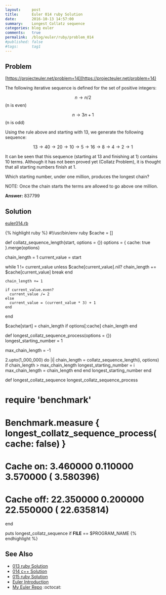 ```yaml
---
layout:     post
title:      Euler 014 ruby Solution
date:       2016-10-13 14:57:00
summary:    Longest Collatz sequence
categories: blog euler
comments:   true
permalink:  /blog/euler/ruby/problem_014
#published: false
#tags:      tag1
---
```


## Problem

[https://projecteuler.net/problem=14](https://projecteuler.net/problem=14)

The following iterative sequence is defined for the set of positive integers:

$$n → n/2 $$ (n is even)

$$n → 3n + 1 $$ (n is odd)

Using the rule above and starting with 13, we generate the following sequence:

$$13 → 40 → 20 → 10 → 5 → 16 → 8 → 4 → 2 → 1$$

It can be seen that this sequence (starting at 13 and finishing at 1) contains 10 terms. Although it has not been proved yet (Collatz Problem), it is thought that all starting numbers finish at 1.

Which starting number, under one million, produces the longest chain?

NOTE: Once the chain starts the terms are allowed to go above one million.

**Answer:** 837799

## Solution

[euler014.rb](https://github.com/tvarley/euler/blob/master/ruby/lib/euler014.rb)

{% highlight ruby %}
#!/usr/bin/env ruby
$cache = []

def collatz_sequence_length(start, options = {})
  options = { cache: true }.merge(options)

  chain_length = 1
  current_value = start

  while 1 != current_value
    unless $cache[current_value].nil?
      chain_length += $cache[current_value]
      break
    end

    chain_length += 1

    if current_value.even?
      current_value /= 2
    else
      current_value = (current_value * 3) + 1
    end
  end

  $cache[start] = chain_length if options[:cache]
  chain_length
end

def longest_collatz_sequence_process(options = {})
  longest_starting_number = 1

  max_chain_length = -1

  2.upto(1_000_000) do |i|
    chain_length = collatz_sequence_length(i, options)
    if chain_length > max_chain_length
      longest_starting_number = i
      max_chain_length = chain_length
    end
  end
  longest_starting_number
end

def longest_collatz_sequence
  longest_collatz_sequence_process
  # require 'benchmark'
  # Benchmark.measure { longest_collatz_sequence_process(cache: false) }
  # Cache on: 3.460000   0.110000   3.570000 (  3.580396)
  # Cache off: 22.350000   0.200000  22.550000 ( 22.635814)
end

puts longest_collatz_sequence if __FILE__ == $PROGRAM_NAME
{% endhighlight %}

## See Also
* [013 ruby Solution]({{site.baseurl}}/blog/euler/ruby/problem_013)
* [014 c++ Solution]({{site.baseurl}}/blog/euler/cpp/problem_014)
* [015 ruby Solution]({{site.baseurl}}/blog/euler/ruby/problem_015)
* [Euler Introduction]({{site.baseurl}}/blog/euler/introduction)
* [My Euler Repo](https://github.com/tvarley/euler) :octocat:
